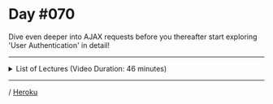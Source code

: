 # Day #070
Dive even deeper into AJAX requests before you thereafter start exploring 'User Authentication' in detail!

---

<details>
    <summary>List of Lectures (Video Duration: 46 minutes)</summary>
    <ul>
        <li>Improving The User Experience (UX)</li>
        <li>Handling Errors (Server-side & Technical)</li>
        <li>We Now Have More HTTP Methods!</li>
        <li>Module Summary</li>
        <li>Quiz 21 - Learning Check: Ajax / JS-driven Http Requests</li>
        <hr>
        <li>Module Introduction</li>
        <li>What is "Authentication" & Why Would You Want To Add It To A Website?</li>
        <li>Our Starting Project</li>
        <li>Adding a Basic Signup Functionality</li>
    </ul>
</details>

---

/ [Heroku](https://blog-djg-070-01.herokuapp.com/posts)